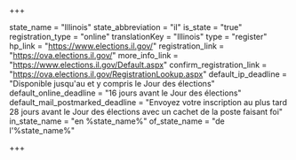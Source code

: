 +++

state_name = "Illinois"
state_abbreviation = "il"
is_state = "true"
registration_type = "online"
translationKey = "Illinois"
type = "register"
hp_link = "https://www.elections.il.gov/"
registration_link = "https://ova.elections.il.gov/"
more_info_link = "https://www.elections.il.gov/Default.aspx"
confirm_registration_link = "https://ova.elections.il.gov/RegistrationLookup.aspx"
default_ip_deadline = "Disponible jusqu'au et y compris le Jour des élections"
default_online_deadline = "16 jours avant le Jour des élections"
default_mail_postmarked_deadline = "Envoyez votre inscription au plus tard 28 jours avant le Jour des élections avec un cachet de la poste faisant foi"
in_state_name = "en %state_name%"
of_state_name = "de l'%state_name%"

+++
